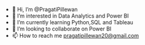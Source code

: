 - 👋 Hi, I’m @PragatiPillewan
- 👀 I’m interested in Data Analytics and Power BI
- 🌱 I’m currently learning Python,SQL and Tableau 
- 💞️ I’m looking to collaborate on Power BI
- 📫 How to reach me pragatipillewan20@gmail.com

<!---
PragatiPillewan/PragatiPillewan is a ✨ special ✨ repository because its `README.md` (this file) appears on your GitHub profile.
You can click the Preview link to take a look at your changes.
--->
